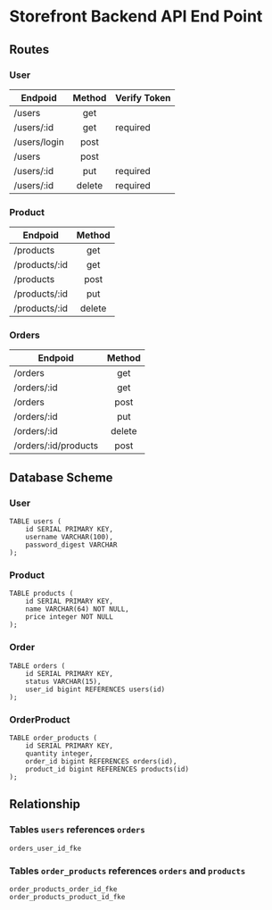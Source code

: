 # Storefront Backend API End Point

## Routes

### User

| Endpoid      | Method | Verify Token |
| ------------ | :----: | ------------ |
| /users       |  get   |
| /users/:id   |  get   | required     |
| /users/login |  post  |
| /users       |  post  |
| /users/:id   |  put   | required     |
| /users/:id   | delete | required     |

### Product

| Endpoid       | Method |
| ------------- | :----: |
| /products     |  get   |
| /products/:id |  get   |
| /products     |  post  |
| /products/:id |  put   |
| /products/:id | delete |

### Orders

| Endpoid              | Method |
| -------------------- | :----: |
| /orders              |  get   |
| /orders/:id          |  get   |
| /orders              |  post  |
| /orders/:id          |  put   |
| /orders/:id          | delete |
| /orders/:id/products |  post  |

## Database Scheme

### User

```
TABLE users (
    id SERIAL PRIMARY KEY,
    username VARCHAR(100),
    password_digest VARCHAR
);
```

### Product

```
TABLE products (
    id SERIAL PRIMARY KEY,
    name VARCHAR(64) NOT NULL,
    price integer NOT NULL
);
```

### Order

```
TABLE orders (
    id SERIAL PRIMARY KEY,
    status VARCHAR(15),
    user_id bigint REFERENCES users(id)
);
```

### OrderProduct

```
TABLE order_products (
    id SERIAL PRIMARY KEY,
    quantity integer,
    order_id bigint REFERENCES orders(id),
    product_id bigint REFERENCES products(id)
);
```

## Relationship

### Tables `users` references `orders`

```
orders_user_id_fke
```

### Tables `order_products` references `orders` and `products`

```
order_products_order_id_fke
order_products_product_id_fke
```
